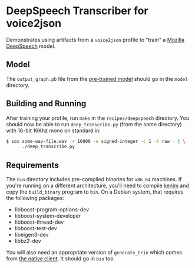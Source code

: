 # DeepSpeech Transcriber for voice2json

Demonstrates using artifacts from a `voice2json` profile to "train" a [Mozilla DeepSpeech](https://github.com/mozilla/DeepSpeech) model.

## Model

The `output_graph.pb` file from the [pre-trained model](https://github.com/mozilla/DeepSpeech#getting-the-pretrained-model) should go in the `model` directory.

## Building and Running

After training your profile, run `make` in the `recipes/deepspeech` directory. You should now be able to run `deep_transcribe.py` (from the same directory) with 16-bit 16Khz mono on standard in:

```bash
$ sox some-wav-file.wav -r 16000 -e signed-integer -c 1 -t raw - | \
      ./deep_transcribe.py
```

## Requirements

The `bin` directory includes pre-compiled binaries for `x86_64` machines. If you're running on a different architecture, you'll need to compile [kenlm](https://kheafield.com/code/kelm) and copy the `build_binary` program to `bin`. On a Debian system, that requires the following packages:

* libboost-program-options-dev
* libboost-system-developer
* libboost-thread-dev
* libboost-test-dev
* libeigen3-dev
* libbz2-dev

You will also need an appropriate version of `generate_trie` which comes from [the native client](https://github.com/mozilla/DeepSpeech/blob/master/native_client/README.md). It should go in `bin` too.
